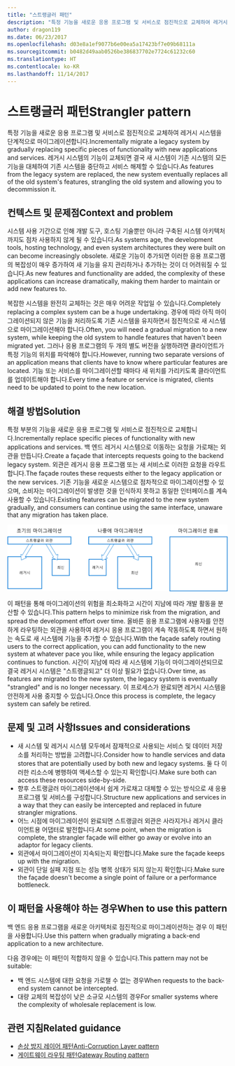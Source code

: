 ```yaml
---
title: "스트랭글러 패턴"
description: "특정 기능을 새로운 응용 프로그램 및 서비스로 점진적으로 교체하여 레거시 시스템을 단계적으로 마이그레이션합니다."
author: dragon119
ms.date: 06/23/2017
ms.openlocfilehash: d03e8a1ef9077b6e00ea5a17423bf7e09b68111a
ms.sourcegitcommit: b0482d49aab0526be386837702e7724c61232c60
ms.translationtype: HT
ms.contentlocale: ko-KR
ms.lasthandoff: 11/14/2017
---
```

# <a name="strangler-pattern"></a><span data-ttu-id="98df4-103">스트랭글러 패턴</span><span class="sxs-lookup"><span data-stu-id="98df4-103">Strangler pattern</span></span>

<span data-ttu-id="98df4-104">특정 기능을 새로운 응용 프로그램 및 서비스로 점진적으로 교체하여 레거시 시스템을 단계적으로 마이그레이션합니다.</span><span class="sxs-lookup"><span data-stu-id="98df4-104">Incrementally migrate a legacy system by gradually replacing specific pieces of functionality with new applications and services.</span></span> <span data-ttu-id="98df4-105">레거시 시스템의 기능이 교체되면 결국 새 시스템이 기존 시스템의 모든 기능을 대체하여 기존 시스템을 중단하고 서비스 해제할 수 있습니다.</span><span class="sxs-lookup"><span data-stu-id="98df4-105">As features from the legacy system are replaced, the new system eventually replaces all of the old system's features, strangling the old system and allowing you to decommission it.</span></span> 

## <a name="context-and-problem"></a><span data-ttu-id="98df4-106">컨텍스트 및 문제점</span><span class="sxs-lookup"><span data-stu-id="98df4-106">Context and problem</span></span>

<span data-ttu-id="98df4-107">시스템 사용 기간으로 인해 개발 도구, 호스팅 기술뿐만 아니라 구축된 시스템 아키텍처까지도 점차 사용하지 않게 될 수 있습니다.</span><span class="sxs-lookup"><span data-stu-id="98df4-107">As systems age, the development tools, hosting technology, and even system architectures they were built on can become increasingly obsolete.</span></span> <span data-ttu-id="98df4-108">새로운 기능이 추가되면 이러한 응용 프로그램의 복잡성이 매우 증가하여 새 기능을 유지 관리하거나 추가하는 것이 더 어려워질 수 있습니다.</span><span class="sxs-lookup"><span data-stu-id="98df4-108">As new features and functionality are added, the complexity of these applications can increase dramatically, making them harder to maintain or add new features to.</span></span>

<span data-ttu-id="98df4-109">복잡한 시스템을 완전히 교체하는 것은 매우 어려운 작업일 수 있습니다.</span><span class="sxs-lookup"><span data-stu-id="98df4-109">Completely replacing a complex system can be a huge undertaking.</span></span> <span data-ttu-id="98df4-110">경우에 따라 아직 마이그레이션되지 않은 기능을 처리하도록 기존 시스템을 유지하면서 점진적으로 새 시스템으로 마이그레이션해야 합니다.</span><span class="sxs-lookup"><span data-stu-id="98df4-110">Often, you will need a gradual migration to a new system, while keeping the old system to handle features that haven't been migrated yet.</span></span> <span data-ttu-id="98df4-111">그러나 응용 프로그램의 두 개의 별도 버전을 실행하려면 클라이언트가 특정 기능의 위치를 파악해야 합니다.</span><span class="sxs-lookup"><span data-stu-id="98df4-111">However, running two separate versions of an application means that clients have to know where particular features are located.</span></span> <span data-ttu-id="98df4-112">기능 또는 서비스를 마이그레이션할 때마다 새 위치를 가리키도록 클라이언트를 업데이트해야 합니다.</span><span class="sxs-lookup"><span data-stu-id="98df4-112">Every time a feature or service is migrated, clients need to be updated to point to the new location.</span></span>

## <a name="solution"></a><span data-ttu-id="98df4-113">해결 방법</span><span class="sxs-lookup"><span data-stu-id="98df4-113">Solution</span></span>

<span data-ttu-id="98df4-114">특정 부분의 기능을 새로운 응용 프로그램 및 서비스로 점진적으로 교체합니다.</span><span class="sxs-lookup"><span data-stu-id="98df4-114">Incrementally replace specific pieces of functionality with new applications and services.</span></span> <span data-ttu-id="98df4-115">백 엔드 레거시 시스템으로 이동하는 요청을 가로채는 외관을 만듭니다.</span><span class="sxs-lookup"><span data-stu-id="98df4-115">Create a façade that intercepts requests going to the backend legacy system.</span></span> <span data-ttu-id="98df4-116">외관은 레거시 응용 프로그램 또는 새 서비스로 이러한 요청을 라우트합니다.</span><span class="sxs-lookup"><span data-stu-id="98df4-116">The façade routes these requests either to the legacy application or the new services.</span></span> <span data-ttu-id="98df4-117">기존 기능을 새로운 시스템으로 점차적으로 마이그레이션할 수 있으며, 소비자는 마이그레이션이 발생한 것을 인식하지 못하고 동일한 인터페이스를 계속 사용할 수 있습니다.</span><span class="sxs-lookup"><span data-stu-id="98df4-117">Existing features can be migrated to the new system gradually, and consumers can continue using the same interface, unaware that any migration has taken place.</span></span>

![](./_images/strangler.png)  

<span data-ttu-id="98df4-118">이 패턴을 통해 마이그레이션의 위험을 최소화하고 시간이 지남에 따라 개발 활동을 분산할 수 있습니다.</span><span class="sxs-lookup"><span data-stu-id="98df4-118">This pattern helps to minimize risk from the migration, and spread the development effort over time.</span></span> <span data-ttu-id="98df4-119">올바른 응용 프로그램에 사용자를 안전하게 라우팅하는 외관을 사용하여 레거시 응용 프로그램이 계속 작동하도록 하면서 원하는 속도로 새 시스템에 기능을 추가할 수 있습니다.</span><span class="sxs-lookup"><span data-stu-id="98df4-119">With the façade safely routing users to the correct application, you can add functionality to the new system at whatever pace you like, while ensuring the legacy application continues to function.</span></span> <span data-ttu-id="98df4-120">시간이 지남에 따라 새 시스템에 기능이 마이그레이션되므로 결국 레거시 시스템은 "스트랭글되고" 더 이상 필요가 없습니다.</span><span class="sxs-lookup"><span data-stu-id="98df4-120">Over time, as features are migrated to the new system, the legacy system is eventually "strangled" and is no longer necessary.</span></span> <span data-ttu-id="98df4-121">이 프로세스가 완료되면 레거시 시스템을 안전하게 사용 중지할 수 있습니다.</span><span class="sxs-lookup"><span data-stu-id="98df4-121">Once this process is complete, the legacy system can safely be retired.</span></span>

## <a name="issues-and-considerations"></a><span data-ttu-id="98df4-122">문제 및 고려 사항</span><span class="sxs-lookup"><span data-stu-id="98df4-122">Issues and considerations</span></span>

- <span data-ttu-id="98df4-123">새 시스템 및 레거시 시스템 모두에서 잠재적으로 사용되는 서비스 및 데이터 저장소를 처리하는 방법을 고려합니다.</span><span class="sxs-lookup"><span data-stu-id="98df4-123">Consider how to handle services and data stores that are potentially used by both new and legacy systems.</span></span> <span data-ttu-id="98df4-124">둘 다 이러한 리소스에 병행하여 액세스할 수 있는지 확인합니다.</span><span class="sxs-lookup"><span data-stu-id="98df4-124">Make sure both can access these resources side-by-side.</span></span>
- <span data-ttu-id="98df4-125">향후 스트랭글러 마이그레이션에서 쉽게 가로채고 대체할 수 있는 방식으로 새 응용 프로그램 및 서비스를 구성합니다.</span><span class="sxs-lookup"><span data-stu-id="98df4-125">Structure new applications and services in a way that they can easily be intercepted and replaced in future strangler migrations.</span></span>
- <span data-ttu-id="98df4-126">어느 시점에 마이그레이션이 완료되면 스트랭글러 외관은 사라지거나 레거시 클라이언트용 어댑터로 발전합니다.</span><span class="sxs-lookup"><span data-stu-id="98df4-126">At some point, when the migration is complete, the strangler façade will either go away or evolve into an adaptor for legacy clients.</span></span>
- <span data-ttu-id="98df4-127">외관에서 마이그레이션이 지속되는지 확인합니다.</span><span class="sxs-lookup"><span data-stu-id="98df4-127">Make sure the façade keeps up with the migration.</span></span>
- <span data-ttu-id="98df4-128">외관이 단일 실패 지점 또는 성능 병목 상태가 되지 않는지 확인합니다.</span><span class="sxs-lookup"><span data-stu-id="98df4-128">Make sure the façade doesn't become a single point of failure or a performance bottleneck.</span></span>

## <a name="when-to-use-this-pattern"></a><span data-ttu-id="98df4-129">이 패턴을 사용해야 하는 경우</span><span class="sxs-lookup"><span data-stu-id="98df4-129">When to use this pattern</span></span>

<span data-ttu-id="98df4-130">백 엔드 응용 프로그램을 새로운 아키텍처로 점진적으로 마이그레이션하는 경우 이 패턴을 사용합니다.</span><span class="sxs-lookup"><span data-stu-id="98df4-130">Use this pattern when gradually migrating a back-end application to a new architecture.</span></span>

<span data-ttu-id="98df4-131">다음 경우에는 이 패턴이 적합하지 않을 수 있습니다.</span><span class="sxs-lookup"><span data-stu-id="98df4-131">This pattern may not be suitable:</span></span>

- <span data-ttu-id="98df4-132">백 엔드 시스템에 대한 요청을 가로챌 수 없는 경우</span><span class="sxs-lookup"><span data-stu-id="98df4-132">When requests to the back-end system cannot be intercepted.</span></span>
- <span data-ttu-id="98df4-133">대량 교체의 복잡성이 낮은 소규모 시스템의 경우</span><span class="sxs-lookup"><span data-stu-id="98df4-133">For smaller systems where the complexity of wholesale replacement is low.</span></span>

## <a name="related-guidance"></a><span data-ttu-id="98df4-134">관련 지침</span><span class="sxs-lookup"><span data-stu-id="98df4-134">Related guidance</span></span>

- [<span data-ttu-id="98df4-135">손상 방지 레이어 패턴</span><span class="sxs-lookup"><span data-stu-id="98df4-135">Anti-Corruption Layer pattern</span></span>](./anti-corruption-layer.md)
- [<span data-ttu-id="98df4-136">게이트웨이 라우팅 패턴</span><span class="sxs-lookup"><span data-stu-id="98df4-136">Gateway Routing pattern</span></span>](./gateway-routing.md)


 


